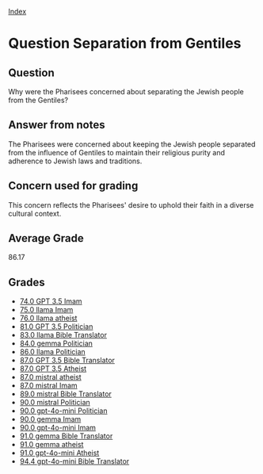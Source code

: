 
[Index](../../index.md)
# Question Separation from Gentiles
## Question
Why were the Pharisees concerned about separating the Jewish people from the Gentiles?

## Answer from notes
The Pharisees were concerned about keeping the Jewish people separated from the influence of Gentiles to maintain their religious purity and adherence to Jewish laws and traditions.

## Concern used for grading
This concern reflects the Pharisees' desire to uphold their faith in a diverse cultural context.

## Average Grade
86.17

## Grades
 * [74.0 GPT 3.5 Imam](../answers/GPT_3.5_Imam/Separation_from_Gentiles.md)
 * [75.0 llama Imam](../answers/llama_Imam/Separation_from_Gentiles.md)
 * [76.0 llama atheist](../answers/llama_atheist/Separation_from_Gentiles.md)
 * [81.0 GPT 3.5 Politician](../answers/GPT_3.5_Politician/Separation_from_Gentiles.md)
 * [83.0 llama Bible Translator](../answers/llama_Bible_Translator/Separation_from_Gentiles.md)
 * [84.0 gemma Politician](../answers/gemma_Politician/Separation_from_Gentiles.md)
 * [86.0 llama Politician](../answers/llama_Politician/Separation_from_Gentiles.md)
 * [87.0 GPT 3.5 Bible Translator](../answers/GPT_3.5_Bible_Translator/Separation_from_Gentiles.md)
 * [87.0 GPT 3.5 Atheist](../answers/GPT_3.5_Atheist/Separation_from_Gentiles.md)
 * [87.0 mistral atheist](../answers/mistral_atheist/Separation_from_Gentiles.md)
 * [87.0 mistral Imam](../answers/mistral_Imam/Separation_from_Gentiles.md)
 * [89.0 mistral Bible Translator](../answers/mistral_Bible_Translator/Separation_from_Gentiles.md)
 * [90.0 mistral Politician](../answers/mistral_Politician/Separation_from_Gentiles.md)
 * [90.0 gpt-4o-mini Politician](../answers/gpt-4o-mini_Politician/Separation_from_Gentiles.md)
 * [90.0 gemma Imam](../answers/gemma_Imam/Separation_from_Gentiles.md)
 * [90.0 gpt-4o-mini Imam](../answers/gpt-4o-mini_Imam/Separation_from_Gentiles.md)
 * [91.0 gemma Bible Translator](../answers/gemma_Bible_Translator/Separation_from_Gentiles.md)
 * [91.0 gemma atheist](../answers/gemma_atheist/Separation_from_Gentiles.md)
 * [91.0 gpt-4o-mini Atheist](../answers/gpt-4o-mini_Atheist/Separation_from_Gentiles.md)
 * [94.4 gpt-4o-mini Bible Translator](../answers/gpt-4o-mini_Bible_Translator/Separation_from_Gentiles.md)
